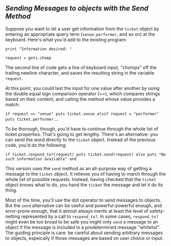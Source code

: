 ## *Sending Messages to objects with the Send Method* ##
Suppose you want to let a user get information from the `ticket` object by entering an appropriate query term
(`venue.performer`, and so on) at the keyboard. Here's what you'd add to the existing program:

`print "Information desired: "`

`request = gets.chomp`

The second line of code gets a line of keyboard input, "chomps" off the trailing newline character, and saves the resulting string in the variable `request`.

At this point, you could test the input for one value after another by using the double equal sign comparison operator (==), which compares strings based on their content, and calling the method whose value provides a match:

`if request == "venue"
  puts ticket.venue
elsif request = "performer"
  puts ticket.performer`
  ...

To be thorough, though, you'd have to continue through the whole list of ticket properties. That's going to get lengthy.
There's an alternative: you can send the word directly to the `ticket` object. Instead of the previous code, you'd do the following:

`if ticket.respond_to?(request)
  puts ticket.send(request)
else
  puts "No such information available"
end`

This version uses the `send` method as an all-purpose way of getting a message to the `ticket` object. It relieves you of having to march through the whole list of possible requests. Instead, having checked that the `ticket` object knows what to do, you hand the `ticket` the message and let it do its thing.

Most of the time, you'll use the dot operator to send messages to objects. But the `send` alternative can be useful and powerful-powerful enough, and error-prone enough, that it almost always merits at least the level of safety-netting represented by a call to `respond_to?`. In some cases, `respond_to?` might even be too broad to be safe you might only `send` a message to an object if the message is included in a predetermined message "whitelist". The guiding principle is care: be careful about sending arbitrary messages to objects, espeically if those messages are based on user choice or input. 
